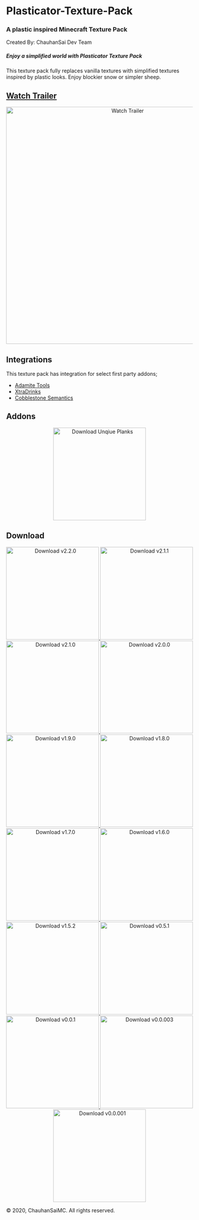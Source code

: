 # Plasticator-Texture-Pack
### A plastic inspired Minecraft Texture Pack
Created By: ChauhanSai Dev Team 

##### Enjoy a simplified world with Plasticator Texture Pack
This texture pack fully replaces vanilla textures with simplified textures inspired by plastic looks. Enjoy blockier snow or simpler sheep.

## [Watch Trailer](https://youtu.be/7ixNHcM5LKM)
<p align="center">
	<a href="https://youtu.be/7ixNHcM5LKM"><img src="https://i.imgur.com/GqyK4ti.png" alt="Watch Trailer" width="640"/></a>
</p>

## Integrations
This texture pack has integration for select first party addons;
- [Adamite Tools](https://github.com/ChauhanSai/Adamite-Tools-R)
- [XtraDrinks](https://github.com/ChauhanSai/XtraDrinks)
- [Cobblestone Semantics](https://github.com/ChauhanSai/Cobble-Semantics)

## Addons
<p align="center">
<a href="https://github.com/ChauhanSai/Plasticator-Texture-Pack/releases/download/v2.2.0/Plasticator.Unique.Planks.mcpack">
	<img src="https://i.imgur.com/DVYSMaR.png" alt="Download Unqiue Planks" height="250"/>
</a>
</p>

## Download
<p align="center">
<a href="https://github.com/ChauhanSai/Plasticator-Texture-Pack/releases/download/v2.2.0/Plasticator.Texture.Pack.v2.2.0.mcpack">
		<img src="https://i.imgur.com/znAfnwc.png" alt="Download v2.2.0" height="250"/>
</a>

<a href="https://github.com/ChauhanSai/Plasticator-Texture-Pack/releases/download/v2.1.1/Plasticator.Texture.Pack.v2.1.1.mcpack">
		<img src="https://i.imgur.com/fDFcY0L.png" alt="Download v2.1.1" height="250"/>
</a>

<a href="https://github.com/ChauhanSai/Plasticator-Texture-Pack/releases/download/v2.1.0/Plasticator.Texture.Pack.v2.1.0.mcpack">
		<img src="https://i.imgur.com/992ZrvY.png" alt="Download v2.1.0" height="250"/>
</a>

<a href="https://github.com/ChauhanSai/Plasticator-Texture-Pack/releases/download/v2.0.0/Plasticator.Texture.Pack.v2.0.0.mcpack">
		<img src="https://i.imgur.com/B70q1QT.png" alt="Download v2.0.0" height="250"/>
</a>

<a href="https://github.com/ChauhanSai/Plasticator-Texture-Pack/releases/download/v1.9.0/Plasticator.Texture.Pack.v1.9.0.mcpack">
		<img src="https://i.imgur.com/8AIo2R2.png" alt="Download v1.9.0" height="250"/>
</a>

<a href="https://www.mediafire.com/file/6dlsh3dl8zuriou/Plasticator_Texture_Pack_v1.8.0.mcpack/file">
		<img src="https://i.imgur.com/gNTN0Hw.png" alt="Download v1.8.0" height="250"/>
</a>

<a href="https://www.mediafire.com/file/liwhgixphnkbei0/Plasticator_Texture_Pack_v1.7.0.mcpack/file">
		<img src="https://i.imgur.com/iYyVvo0.png" alt="Download v1.7.0" height="250"/>
</a>

<a href="https://www.mediafire.com/file/sxtza3ph4ozr60m/Plasticator_Texture_Pack_v1.6.0.mcpack/file">
		<img src="https://i.imgur.com/OzdwjpE.png" alt="Download v1.6.0" height="250"/>
</a>

<a href="https://www.mediafire.com/file/nkcy9kpffmz07g4/Plasticator_Texture_Pack_v1.5.2.mcpack/file">
		<img src="https://i.imgur.com/cB0GeVd.png" alt="Download v1.5.2" height="250"/>
</a>

<a href="https://www.mediafire.com/file/xsbr8e2yxm3v1zl/Plasticator_Texture_Pack_v0.5.1.mcpack/file">
		<img src="https://i.imgur.com/ABrslWH.png" alt="Download v0.5.1" height="250"/>
</a>

<a href="https://www.mediafire.com/file/pwxjp2up3j1igpp/Plasticator_Texture_Pack_v0.0.1.mcpack/file">
		<img src="https://i.imgur.com/fzE60aQ.png" alt="Download v0.0.1" height="250"/>
</a>

<a href="https://www.mediafire.com/file/vmb5z9kg66hgmlu/Plasticator_Texture_Pack_v0.0.003.mcpack/file">
		<img src="https://i.imgur.com/BLarMk3.png" alt="Download v0.0.003" height="250"/>
</a>

<a href="https://www.mediafire.com/file/s0s8ezdif6yar6u/Plasticator_Texture_Pack_v0.0.001.mcpack/file">
		<img src="https://i.imgur.com/vVp7B1D.png" alt="Download v0.0.001" height="250"/>
</a>
</p>
© 2020, ChauhanSaiMC. All rights reserved.
